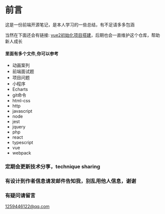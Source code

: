 # 前言

这是一份前端开源笔记，是本人学习的一些总结，有不足请多多包涵

当然在下面还会有链接: [vue2初始化项目搭建](https://github.com/hushengbin789/vue2projet)，后期也会一直维护这个仓库，帮助新人成长

#### 里面有多个文件,你可以参考

- 动画案列
- 前端面试题
- 项目问题
- 小程序
- Echarts
- git命令
- html-css
- http
- javascript
- node
- jest
- jquery
- php
- react
- typescript
- vue
- webpack

### 定期会更新技术分享，technique sharing
### 有设计到作者信息请发邮件告知我，别乱用他人信息，谢谢

### 有疑问请留言

1259446122@qq.com

